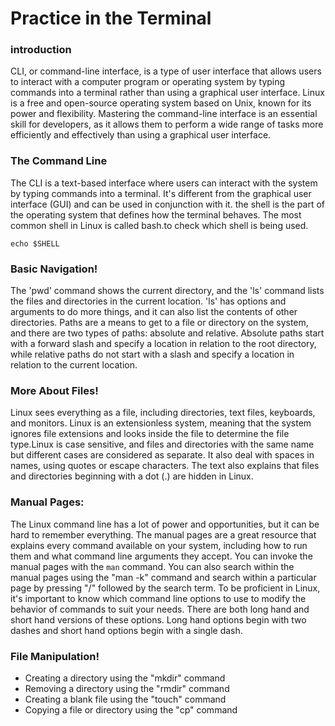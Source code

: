 # Practice in the Terminal

### introduction
CLI, or command-line interface, is a type of user interface that allows users to interact with a computer program or operating system by typing commands into a terminal rather than using a graphical user interface. Linux is a free and open-source operating system based on Unix, known for its power and flexibility. Mastering the command-line interface is an essential skill for developers, as it allows them to perform a wide range of tasks more efficiently and effectively than using a graphical user interface.

### The Command Line
The CLI is a text-based interface where users can interact with the system by typing commands into a terminal. It's different from the graphical user interface (GUI) and can be used in conjunction with it. the shell is the part of the operating system that defines how the terminal behaves. The most common shell in Linux is called bash.to check which shell is being used.

```
echo $SHELL
```

### Basic Navigation!
The 'pwd' command shows the current directory, and the 'ls' command lists the files and directories in the current location. 'ls' has options and arguments to do more things, and it can also list the contents of other directories. Paths are a means to get to a file or directory on the system, and there are two types of paths: absolute and relative. Absolute paths start with a forward slash and specify a location in relation to the root directory, while relative paths do not start with a slash and specify a location in relation to the current location.

### More About Files!
Linux sees everything as a file, including directories, text files, keyboards, and monitors. Linux is an extensionless system, meaning that the system ignores file extensions and looks inside the file to determine the file type.Linux is case sensitive, and files and directories with the same name but different cases are considered as separate. It also deal with spaces in names, using quotes or escape characters. The text also explains that files and directories beginning with a dot (.) are hidden in Linux.

### Manual Pages:
The Linux command line has a lot of power and opportunities, but it can be hard to remember everything. The manual pages are a great resource that explains every command available on your system, including how to run them and what command line arguments they accept. You can invoke the manual pages with the `man` command. You can also search within the manual pages using the "man -k" command and search within a particular page by pressing "/" followed by the search term. To be proficient in Linux, it's important to know which command line options to use to modify the behavior of commands to suit your needs. There are both long hand and short hand versions of these options. Long hand options begin with two dashes and short hand options begin with a single dash.

### File Manipulation!

 - Creating a directory using the "mkdir" command
 - Removing a directory using the "rmdir" command
 - Creating a blank file using the "touch" command
 - Copying a file or directory using the "cp" command
